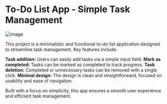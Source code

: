 # To-Do List App - Simple Task Management

![image](https://github.com/user-attachments/assets/08b253c8-701b-4ca1-a671-3858cd4075fd)



This project is a minimalistic and functional to-do list application designed to streamline task management. Key features include:

**Task addition:** Users can easily add tasks via a simple input field.
**Mark as completed:** Tasks can be marked as completed to track progress.
**Task deletion:** Completed or unnecessary tasks can be removed with a single click.
**Minimal design:** The design is clean and straightforward, focused on usability and ease of navigation.

Built with a focus on simplicity, this app ensures a smooth user experience and efficient task management.
